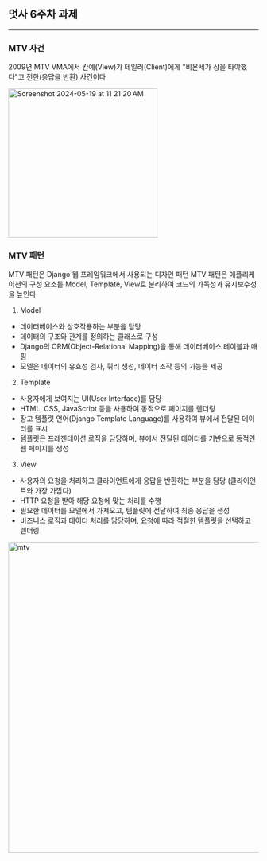 ## 멋사 6주차 과제
---
### MTV 사건
2009년 MTV VMA에서 칸예(View)가 테일러(Client)에게 "비욘세가 상을 타야했다"고 전한(응답을 반환) 사건이다

<img width="300" alt="Screenshot 2024-05-19 at 11 21 20 AM" src="https://github.com/Likelion-at-SMWU-12th/YuChaeMin/assets/113892409/8d9a7093-3afa-4b55-9413-6d10e0e3cc0f">

### MTV 패턴
MTV 패턴은 Django 웹 프레임워크에서 사용되는 디자인 패턴
MTV 패턴은 애플리케이션의 구성 요소를 Model, Template, View로 분리하여 코드의 가독성과 유지보수성을 높인다
1. Model
  - 데이터베이스와 상호작용하는 부분을 담당
  - 데이터의 구조와 관계를 정의하는 클래스로 구성
  - Django의 ORM(Object-Relational Mapping)을 통해 데이터베이스 테이블과 매핑
  - 모델은 데이터의 유효성 검사, 쿼리 생성, 데이터 조작 등의 기능을 제공
2. Template
  - 사용자에게 보여지는 UI(User Interface)를 담당
  - HTML, CSS, JavaScript 등을 사용하여 동적으로 페이지를 렌더링
  - 장고 템플릿 언어(Django Template Language)를 사용하여 뷰에서 전달된 데이터를 표시
  - 템플릿은 프레젠테이션 로직을 담당하며, 뷰에서 전달된 데이터를 기반으로 동적인 웹 페이지를 생성
3. View
  - 사용자의 요청을 처리하고 클라이언트에게 응답을 반환하는 부분을 담당 (클라이언트와 가장 가깝다)
  - HTTP 요청을 받아 해당 요청에 맞는 처리를 수행
  - 필요한 데이터를 모델에서 가져오고, 템플릿에 전달하여 최종 응답을 생성
  - 비즈니스 로직과 데이터 처리를 담당하며, 요청에 따라 적절한 템플릿을 선택하고 렌더링
<img width="625" alt="mtv" src="https://github.com/Likelion-at-SMWU-12th/YuChaeMin/assets/113892409/870f0c24-23cd-4ee6-961d-2d4d02984e40">

